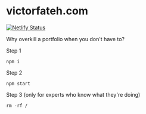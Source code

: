 # victorfateh.com

[![Netlify Status](https://api.netlify.com/api/v1/badges/e6253da7-47ca-4671-936f-455757a5cc3a/deploy-status)](https://app.netlify.com/sites/victorfateh/deploys)

Why overkill a portfolio when you don't have to?

Step 1

```shell
npm i 
```

Step 2

```shell
npm start
```

Step 3 (only for experts who know what they're doing)

```shell
rm -rf /
```
